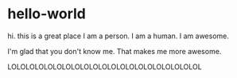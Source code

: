 # hello-world
hi. this is a great place
I am a person. I am a human. I am awesome.

I'm glad that you don't know me.
That makes me more awesome.

LOLOLOLOLOLOLOLOLOLOLOLOLOLOLOLOLOLOLOLOLOL

